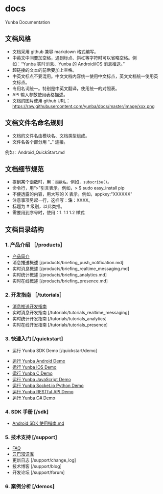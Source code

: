 # docs
Yunba Documentation

## 文档风格

- 文档采用 github 兼容 markdown 格式编写。
- 中英文中间要加空格，遇到标点、斜杠等字符时可以省略空格。例如：“Yunba 实时消息、Yunba 的 Android/iOS 消息推送。”
- 超链接的文本的前后要加上空格。
- 中英文标点不要混用。中文文档内容统一使用中文标点，英文文档统一使用英文标点。
- 专用名词统一。特别是中英文翻译，使用统一的对照表。
- API 输入参数使用表格描述。
- 文档的图片使用 github URL：https://raw.githubusercontent.com/yunba/docs/master/image/xxx.png

## 文档文件名命名规则

- 文档的文件名由模块名、文档类型组成。
- 文件名各个部分用 "_" 连接。

例如：Android_QuickStart.md

## 文档细节规范
- 提到某个函数时，用：`函数名`。例如，`subscribe()`。
- 命令行，用“>”引言表示。例如，> $ sudo easy_install pip
- 不便透露的内容，用大写的 X 表示。例如，appkey:"XXXXXX"
- 注意事项另起一行，这样写：**注**：XXXX。
- 标题为 # 级别，以此类推。
- 需要用到序号时，使用：1. 1.1 1.2  样式

## 文档目录结构

### 1. 产品介绍 ［/products］
* [产品简介](https://github.com/yunba/docs/blob/master/products/product_briefing.md)
* 消息推送概述 [/products/briefing_push_notification.md]
* 实时消息概述 [/products/briefing_realtime_messaging.md]
* 实时统计概述 [/products/briefing_analytics.md]
* 实时在线概述 [/products/briefing_presence.md]

### 2. 开发指南 ［/tutorials］
* [消息推送开发指南](https://github.com/yunba/docs/tree/master/tutorials/tutorials_push_notification)
* 实时消息开发指南 [/tutorials/tutorials_realtime_messaging]
* 实时统计开发指南 [/tutorials/tutorials_analytics]
* 实时在线开发指南 [/tutorials/tutorials_presence]

### 3. 快速入门 [/quickstart]
* 运行 Yunba SDK Demo [/quickstart/demo]
 - [运行 Yunba Android Demo](https://github.com/yunba/docs/blob/master/quickstart/demo/Demo_Android.md)
 - [运行 Yunba iOS Demo](https://github.com/yunba/docs/blob/master/quickstart/demo/Demo_iOS.md)
 - [运行 Yunba C Demo](https://github.com/yunba/docs/blob/master/quickstart/demo/Demo_C.md)
 - [运行 Yunba JavaScript Demo](https://github.com/yunba/docs/blob/master/quickstart/demo/Demo_JavaScript.md)
 - [运行 Yunba Socket.io Python Demo](https://github.com/yunba/docs/blob/master/quickstart/demo/Demo_SocketIO.md)
 - [运行 Yunba RESTful API Demo](https://github.com/yunba/docs/blob/master/quickstart/demo/Demo_RESTful.md)
 - [运行 Yunba C# Demo](https://github.com/yunba/docs/blob/master/quickstart/demo/Demo_CSharp.md)

### 4. SDK 手册 [/sdk]
* [Android SDK 使用指南.md](https://github.com/yunba/docs/blob/master/sdk/Android%20SDK%20%E4%BD%BF%E7%94%A8%E6%8C%87%E5%8D%97.md)

### 5. 技术支持 [/support]
* [FAQ](https://github.com/yunba/docs/blob/master/support/faq/faq.md)
* [云巴知识库](https://github.com/yunba/kb/tree/master)
* 更新日志 [/support/change_log]
* 技术博客 [/support/blog]
* 开发论坛 [/support/forum]

### 6. 案例分析 [/demos]
